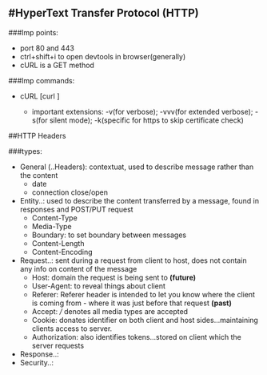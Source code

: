 #HyperText Transfer Protocol (HTTP)
---

###Imp points:
- port 80 and 443
- ctrl+shift+i to open devtools in browser(generally)
- cURL is a GET method


###Imp commands:
- cURL [curl <url>]
	- important extensions: -v(for verbose); -vvv(for extended verbose); -s(for silent mode); -k(specific for https to skip certificate check)

##HTTP Headers

###types:
- General (..Headers): contextuat, used to describe message rather than the content
	- date
	- connection close/open
- Entity..: used to describe the content transferred by a message, found in responses and POST/PUT request
	- Content-Type
	- Media-Type
	- Boundary: to set boundary between messages
	- Content-Length
	- Content-Encoding
- Request..: sent during a request from client to host, does not contain any info on content of the message
	- Host: domain the request is being sent to **(future)**
	- User-Agent: to reveal things about client
	- Referer:  Referer header is intended to let you know where the client is coming from - where it was just before that request **(past)**
	- Accept: */* denotes all media types are accepted
	- Cookie: donates identifier on both client and host sides...maintaining clients access to server.
	- Authorization: also identifies tokens...stored on client which the server requests
- Response..: 
- Security..: